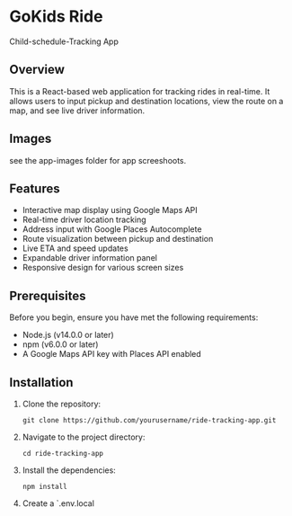 # GoKids Ride 
Child-schedule-Tracking App

## Overview

This is a React-based web application for tracking rides in real-time. It allows users to input pickup and destination locations, view the route on a map, and see live driver information.
## Images
see the app-images folder for app screeshoots.

## Features

- Interactive map display using Google Maps API
- Real-time driver location tracking
- Address input with Google Places Autocomplete
- Route visualization between pickup and destination
- Live ETA and speed updates
- Expandable driver information panel
- Responsive design for various screen sizes

## Prerequisites

Before you begin, ensure you have met the following requirements:

- Node.js (v14.0.0 or later)
- npm (v6.0.0 or later)
- A Google Maps API key with Places API enabled

## Installation

1. Clone the repository:
   ```
   git clone https://github.com/yourusername/ride-tracking-app.git
   ```

2. Navigate to the project directory:
   ```
   cd ride-tracking-app
   ```

3. Install the dependencies:
   ```
   npm install
   ```

4. Create a `.env.local
